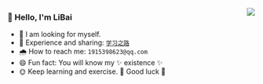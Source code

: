 <p>
  <a 
    href="https://github-readme-stats.vercel.app/api?username=wsydxiangwang&show_icons=true&count_private=true&hide_border=true&cache_seconds=1900" 
    target="_blank"
    rel="noopener noreferrer"
  >
    <img 
      align="right" 
      src="https://github-readme-stats.vercel.app/api?username=wsydxiangwang&show_icons=true&count_private=true&hide_border=true&cache_seconds=1900"
    >
  </a>
</p>

### 👋 Hello, I'm LiBai 

- 🍰 I am looking for myself.
- 💬 Experience and sharing: [`学习之路`](https://github.com/wsydxiangwang/note)
- 🌧 How to reach me: `1915398623@qq.com`
- 😄 Fun fact: You will know my ✨ existence ✨
- 🌞 Keep learning and exercise. 🎈 Good luck 🎈
